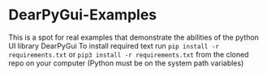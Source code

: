 # DearPyGui-Examples
This is a spot for real examples that demonstrate the abilities of the python UI library DearPyGui
To install required text run `pip install -r requirements.txt` or `pip3 install -r requirements.txt` from the cloned repo on your computer (Python must be on the system path variables)
